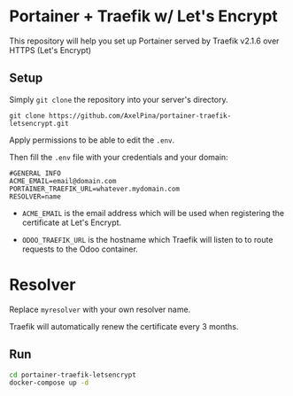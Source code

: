 # Portainer + Traefik w/ Let's Encrypt

This repository will help you set up Portainer served by Traefik v2.1.6 over HTTPS (Let's Encrypt)

## Setup

Simply `git clone` the repository into your server's directory.

`git clone https://github.com/AxelPina/portainer-traefik-letsencrypt.git`

  Apply permissions to be able to edit the `.env`.

Then fill the `.env` file with your credentials and your domain:

```
#GENERAL INFO
ACME_EMAIL=email@domain.com
PORTAINER_TRAEFIK_URL=whatever.mydomain.com
RESOLVER=name
```

* `ACME_EMAIL` is the email address which will be used when registering the certificate at Let's Encrypt.

* `ODOO_TRAEFIK_URL` is the hostname which Traefik will listen to to route requests to the Odoo container.

# Resolver

Replace `myresolver` with your own resolver name.

Traefik will automatically renew the certificate every 3 months.

## Run

```bash
cd portainer-traefik-letsencrypt
docker-compose up -d
```
